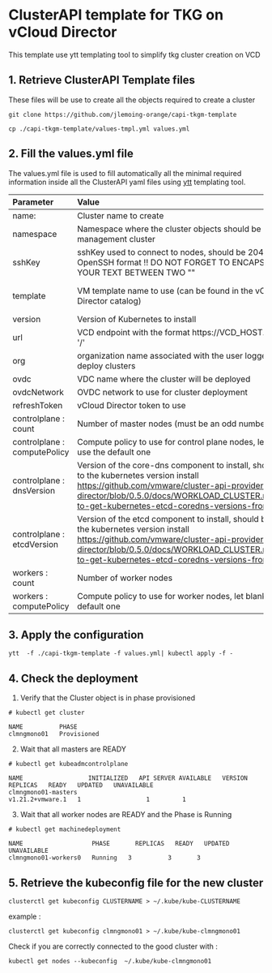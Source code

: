 # ClusterAPI template for TKG on vCloud Director

This template use ytt templating tool to simplify tkg cluster creation on VCD

## 1. Retrieve ClusterAPI Template files

These files will be use to create all the objects required to create a cluster

```
git clone https://github.com/jlemoing-orange/capi-tkgm-template

cp ./capi-tkgm-template/values-tmpl.yml values.yml
```

## 2. Fill the values.yml file

The values.yml file is used to fill automatically all the minimal required information inside all the ClusterAPI yaml files using [ytt](https://carvel.dev/ytt/) templating tool.


|Parameter|Value|example|
|:--------|:----|:------|
|name:| Cluster name to create | mycluster1
|namespace| Namespace where the cluster objects should be created in management cluster | default
|sshKey| sshKey used to connect to nodes, should be 2048bits & in OpenSSH format !! DO NOT FORGET TO ENCAPSULATE YOUR TEXT BETWEEN TWO "" ||
|template|VM template name to use (can be found in the vCloud Director catalog)| ubuntu-2004-kube-v1.21.2+vmware.1-tkg.1-7832907791984498322|
|version|Version of Kubernetes to install| v1.21.2+vmware.1|
|url|VCD endpoint with the format https://VCD_HOST. No trailing '/'|https://console1.cloudavenue.orange-business.com|
|org|organization name associated with the user logged in to deploy clusters|ORG1CUSTOMER1
|ovdc|VDC name where the cluster will be deployed|MYPRODVDC1
|ovdcNetwork|OVDC network to use for cluster deployment|PRODNETWORK01
|refreshToken|vCloud Director token to use|
|controlplane : count |Number of master nodes (must be an odd number)| 1
|controlplane : computePolicy|Compute policy to use for control plane nodes, let blank to use the default one| 
|controlplane : dnsVersion|Version of the core-dns component to install, should be link to the kubernetes version install https://github.com/vmware/cluster-api-provider-cloud-director/blob/0.5.0/docs/WORKLOAD_CLUSTER.md#script-to-get-kubernetes-etcd-coredns-versions-from-tkg-ova |  v1.8.0_vmware.5
|controlplane : etcdVersion|Version of the etcd component to install, should be link to the kubernetes version install https://github.com/vmware/cluster-api-provider-cloud-director/blob/0.5.0/docs/WORKLOAD_CLUSTER.md#script-to-get-kubernetes-etcd-coredns-versions-from-tkg-ova | 1 v3.4.13_vmware.15
|workers : count |Number of worker nodes| 3
|workers : computePolicy|Compute policy to use for worker nodes, let blank to use the default one| 

## 3. Apply the configuration
```
ytt  -f ./capi-tkgm-template -f values.yml| kubectl apply -f -
```

## 4. Check the deployment
1. Verify that the Cluster object is in phase provisioned
```
# kubectl get cluster

NAME          PHASE
clmngmono01   Provisioned
```

2. Wait that all masters are READY
```
# kubectl get kubeadmcontrolplane

NAME                  INITIALIZED   API SERVER AVAILABLE   VERSION            REPLICAS   READY   UPDATED   UNAVAILABLE
clmngmono01-masters                                        v1.21.2+vmware.1   1                  1         1
```


3. Wait that all worker nodes are READY and the Phase is Running
```
# kubectl get machinedeployment

NAME                   PHASE       REPLICAS   READY   UPDATED   UNAVAILABLE
clmngmono01-workers0   Running   3          3       3          
```
## 5. Retrieve the kubeconfig file for the new cluster

```
clusterctl get kubeconfig CLUSTERNAME > ~/.kube/kube-CLUSTERNAME
```

example : 
```
clusterctl get kubeconfig clmngmono01 > ~/.kube/kube-clmngmono01
```

Check if you are correctly connected to the good cluster with : 
```
kubectl get nodes --kubeconfig  ~/.kube/kube-clmngmono01
```